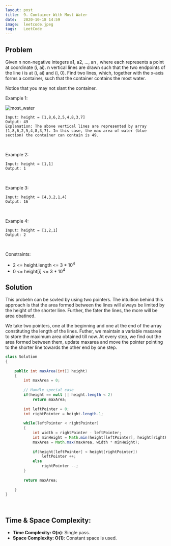 ```yaml
---
layout: post
title:  9. Container With Most Water
date:   2020-10-18 14:59
image:  leetcode.jpeg
tags:   LeetCode
---
```


## Problem

Given n non-negative integers a1, a2, ..., an , where each represents a point at coordinate (i, ai). n vertical lines are drawn such that the two endpoints of the line i is at (i, ai) and (i, 0). Find two lines, which, together with the x-axis forms a container, such that the container contains the most water.

Notice that you may not slant the container.

Example 1: 

![most_water](https://s3-lc-upload.s3.amazonaws.com/uploads/2018/07/17/question_11.jpg)

```
Input: height = [1,8,6,2,5,4,8,3,7]
Output: 49
Explanation: The above vertical lines are represented by array [1,8,6,2,5,4,8,3,7]. In this case, the max area of water (blue section) the container can contain is 49.
```

<!-- Line breaks -->
<br />

Example 2:

```
Input: height = [1,1]
Output: 1
```

<!-- Line breaks -->
<br />

Example 3: 

```
Input: height = [4,3,2,1,4]
Output: 16
```

<!-- Line breaks -->
<br />

Example 4:

```
Input: height = [1,2,1]
Output: 2
```

<!-- Line breaks -->
<br />

Constraints:

* 2 <= height.length <= 3 * 10<sup>4</sup>
* 0 <= height[i] <= 3 * 10<sup>4</sup>

## Solution

This probelm can be sovled by using two pointers. The intuition behind this approach is that the area formed between the lines will always be limited by the height of the shorter line. Further, the fater the lines, the more will be area obatined. 

We take two pointers, one at the beginning and one at the end of the array constituting the length of the lines. Futher, we maintain a variable maxarea to store the maximum area obtained till now. At every step, we find out the area formed between them, update maxarea and move the pointer pointing to the shorter line towards the other end by one step.

```java
class Solution 
{
    
    public int maxArea(int[] height) 
    {
        int maxArea = 0;
        
        // Handle special case
        if(height == null || height.length < 2)
            return maxArea;
        
        int leftPointer = 0;
        int rightPointer = height.length-1;
        
        while(leftPointer < rightPointer)
        {
            int width = rightPointer - leftPointer;
            int minHeight = Math.min(height[leftPointer], height[rightPointer]);
            maxArea = Math.max(maxArea, width * minHeight);
            
            if(height[leftPointer] < height[rightPointer])
                leftPointer ++;
            else
                rightPointer --;
        }
        
        return maxArea;
        
    }
}
```

<!-- Line breaks -->
<br />

## Time & Space Complexity:

* **Time Complexity: O(n)**: Single pass.
* **Space Complexity: O(1)**: Constant space is used.
